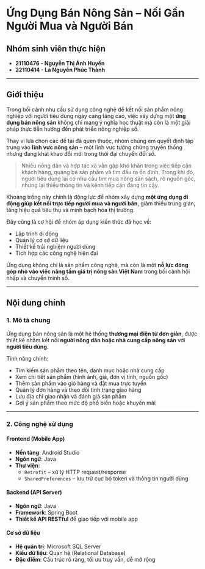 # Ứng Dụng Bán Nông Sản – Nối Gần Người Mua và Người Bán

## Nhóm sinh viên thực hiện
- **21110476 - Nguyễn Thị Ánh Huyền**  
- **22110414 - La Nguyễn Phúc Thành**

---

## Giới thiệu

Trong bối cảnh nhu cầu sử dụng công nghệ để kết nối sản phẩm nông nghiệp với người tiêu dùng ngày càng tăng cao, việc xây dựng một **ứng dụng bán nông sản** không chỉ mang ý nghĩa học thuật mà còn là một giải pháp thực tiễn hướng đến phát triển nông nghiệp số.

Thay vì lựa chọn các đề tài đã quen thuộc, nhóm chúng em quyết định tập trung vào **lĩnh vực nông sản** – một lĩnh vực tưởng chừng truyền thống nhưng đang khát khao đổi mới trong thời đại chuyển đổi số.

> Nhiều nông dân và hợp tác xã vẫn gặp khó khăn trong việc tiếp cận khách hàng, quảng bá sản phẩm và tìm đầu ra ổn định. Trong khi đó, người tiêu dùng lại có nhu cầu tìm mua nông sản sạch, rõ nguồn gốc, nhưng lại thiếu thông tin và kênh tiếp cận đáng tin cậy.

Khoảng trống này chính là động lực để nhóm xây dựng **một ứng dụng di động giúp kết nối trực tiếp người mua và người bán**, giảm thiểu trung gian, tăng hiệu quả tiêu thụ và minh bạch hóa thị trường.

Đây cũng là cơ hội để nhóm áp dụng kiến thức đã học về:
- Lập trình di động
- Quản lý cơ sở dữ liệu
- Thiết kế trải nghiệm người dùng
- Tích hợp các công nghệ hiện đại

Ứng dụng không chỉ là sản phẩm công nghệ, mà còn là một **nỗ lực đóng góp nhỏ vào việc nâng tầm giá trị nông sản Việt Nam** trong bối cảnh hội nhập và chuyển mình số.

---

## Nội dung chính

### 1. Mô tả chung

Ứng dụng bán nông sản là một hệ thống **thương mại điện tử đơn giản**, được thiết kế nhằm kết nối **người nông dân hoặc nhà cung cấp nông sản** với **người tiêu dùng**.

Tính năng chính:
- Tìm kiếm sản phẩm theo tên, danh mục hoặc nhà cung cấp
- Xem chi tiết sản phẩm (hình ảnh, giá, đơn vị tính, nguồn gốc)
- Thêm sản phẩm vào giỏ hàng và đặt mua trực tuyến
- Quản lý đơn hàng và theo dõi tình trạng giao hàng
- Lưu địa chỉ giao nhận và đánh giá sản phẩm
- Gợi ý sản phẩm theo mức độ phổ biến hoặc khuyến mãi

---

### 2. Công nghệ sử dụng

#### **Frontend (Mobile App)**
- **Nền tảng**: Android Studio
- **Ngôn ngữ**: Java
- **Thư viện**:
  - `Retrofit` – xử lý HTTP request/response
  - `SharedPreferences` – lưu trữ cục bộ token và thông tin người dùng

#### **Backend (API Server)**
- **Ngôn ngữ**: Java
- **Framework**: Spring Boot
- **Thiết kế API RESTful** để giao tiếp với mobile app

#### **Cơ sở dữ liệu**
- **Hệ quản trị**: Microsoft SQL Server
- **Kiểu dữ liệu**: Quan hệ (Relational Database)
- **Đặc điểm**: Cấu trúc rõ ràng, tối ưu truy vấn, dễ mở rộng



